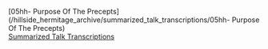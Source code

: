 [05hh- Purpose Of The Precepts](/hillside_hermitage_archive/summarized_talk_transcriptions/05hh- Purpose Of The Precepts)  
[Summarized Talk Transcriptions](/hillside_hermitage_archive/summarized_talk_transcriptions/index)
